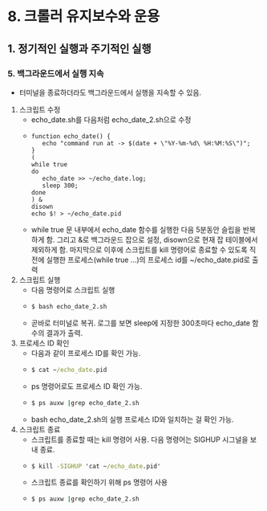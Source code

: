 # 8. 크롤러 유지보수와 운용
## 1. 정기적인 실행과 주기적인 실행
### 5. 백그라운드에서 실행 지속
- 터미널을 종료하더라도 백그라운드에서 실행을 지속할 수 있음.
1. 스크립트 수정
   - echo_date.sh를 다음처럼 echo_date_2.sh으로 수정
   - ```shell
     function echo_date() { 
        echo "command run at -> $(date + \"%Y-%m-%d\ %H:%M:%S\")";
     }
     (
     while true
     do
        echo_date >> ~/echo_date.log;
        sleep 300;
     done
     ) &
     disown
     echo $! > ~/echo_date.pid
     ```
   - while true 문 내부에서 echo_date 함수를 실행한 다음 5분동안 슬립을 반복하게 함. 그리고 &로 백그라운드 잡으로 설정, disown으로 현재 잡 테이블에서 제외하게 함. 마지막으로 이후에 스크립트를 kill 명령어로 종료할 수 있도록 직전에 실행한 프로세스(while true ...)의 프로세스 id를 ~/echo_date.pid로 출력
2. 스크립트 실행
   - 다음 명령어로 스크립트 실행
   - ```cmd
     $ bash echo_date_2.sh
     ```
   - 곧바로 터미널로 복귀. 로그를 보면 sleep에 지정한 300초마다 echo_date 함수의 결과가 출력.
3. 프로세스 ID 확인
   - 다음과 같이 프로세스 ID를 확인 가능.
   - ```cmd
     $ cat ~/echo_date.pid
     ```
   - ps 명령어로도 프로세스 ID 확인 가능.
   - ```cmd
     $ ps auxw |grep echo_date_2.sh
     ```
   - bash echo_date_2.sh의 실행 프로세스 ID와 일치하는 걸 확인 가능.
4. 스크립트 종료
   - 스크립트를 종료할 때는 kill 명령어 사용. 다음 명령어는 SIGHUP 시그널을 보내 종료.
   - ```cmd
     $ kill -SIGHUP 'cat ~/echo_date.pid'
     ```
   - 스크립트 종료를 확인하기 위해 ps 명령어 사용
   - ```cmd
     $ ps auxw |grep echo_date_2.sh
     ```